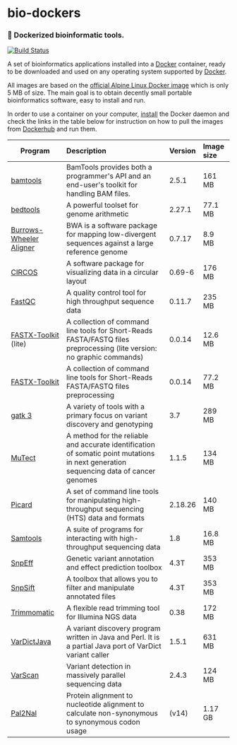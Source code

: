 # bio-dockers
### :whale: Dockerized bioinformatic tools.

[![Build Status](https://travis-ci.org/alexcoppe/bio-dockers.svg?branch=master)](https://travis-ci.org/wiscevan/bio-dockers)

A set of bioinformatics applications installed into a [Docker](https://www.docker.com) container, ready to be downloaded and used on any operating system
supported by [Docker](https://www.docker.com/).

All images are based on the [official Alpine Linux Docker image](https://hub.docker.com/_/alpine/)
which is only 5 MB of size. The main goal is to obtain decently small portable bioinformatics software, easy to install and run.

In order to use a container on your computer, [install](https://docs.docker.com/engine/installation/)
the Docker daemon and check the links in the table
below for instruction on how to pull the images from [Dockerhub](https://hub.docker.com/) and run them.

| Program        | Description| Version | Image size |
| ------------- |:-------------| :-------------| :-------------|
| [bamtools](https://github.com/alexcoppe/bio-dockers/tree/master/bamtools) |BamTools provides both a programmer's API and an end-user's toolkit for handling BAM files.| 2.5.1 | 161 MB |
| [bedtools](https://github.com/alexcoppe/bio-dockers/tree/master/bedtools) |A powerful toolset for genome arithmetic| 2.27.1 | 77.1 MB |
| [Burrows-Wheeler Aligner](https://github.com/alexcoppe/bio-dockers/tree/master/bwa) |BWA is a software package for mapping low-divergent sequences against a large reference genome| 0.7.17 | 8.9 MB |
| [CIRCOS](https://github.com/alexcoppe/bio-dockers/tree/master/circos) |A software package for visualizing data in a circular layout  | 0.69-6 | 176 MB |
| [FastQC](https://github.com/alexcoppe/bio-dockers/tree/master/fastqc) | A quality control tool for high throughput sequence data | 0.11.7 | 235 MB |
| [FASTX-Toolkit](https://github.com/alexcoppe/bio-dockers/tree/master/fastx-toolkit-lite) (lite) | A collection of command line tools for Short-Reads FASTA/FASTQ files preprocessing (lite version: no graphic commands) | 0.0.14 | 12.6 MB |
| [FASTX-Toolkit](https://github.com/alexcoppe/bio-dockers/tree/master/fastx-toolkit) | A collection of command line tools for Short-Reads FASTA/FASTQ files preprocessing | 0.0.14 | 77.2 MB |
| [gatk 3](https://github.com/alexcoppe/bio-dockers/tree/master/gatk) | A variety of tools with a primary focus on variant discovery and genotyping | 3.7 | 289 MB |
| [MuTect](https://github.com/alexcoppe/bio-dockers/tree/master/mutect) | A method for the reliable and accurate identification of somatic point mutations in next generation sequencing data of cancer genomes  | 1.1.5 | 134 MB |
| [Picard](https://github.com/alexcoppe/bio-dockers/tree/master/picard) | A set of command line tools for manipulating high-throughput sequencing (HTS) data and formats | 2.18.26 | 140 MB |
| [Samtools](https://github.com/alexcoppe/bio-dockers/tree/master/samtools) | A suite of programs for interacting with high-throughput sequencing data | 1.8 | 16.8 MB |
| [SnpEff](https://github.com/alexcoppe/bio-dockers/tree/master/snpeff) | Genetic variant annotation and effect prediction toolbox | 4.3T | 353 MB |
| [SnpSift](https://github.com/alexcoppe/bio-dockers/tree/master/snpsift) | A toolbox that allows you to filter and manipulate annotated files | 4.3T | 353 MB |
| [Trimmomatic](https://github.com/alexcoppe/bio-dockers/tree/master/trimmomatic) | A flexible read trimming tool for Illumina NGS data | 0.38 | 172 MB |
| [VarDictJava](https://github.com/alexcoppe/bio-dockers/tree/master/vardict) |  A variant discovery program written in Java and Perl. It is a partial Java port of VarDict variant caller | 1.5.1 | 631 MB |
| [VarScan](https://github.com/alexcoppe/bio-dockers/tree/master/varscan) | Variant detection in massively parallel sequencing data | 2.4.3 | 124 MB |
| [Pal2Nal](https://github.com/wiscevan/bio-dockers/tree/master/pal2nal) | Protein alignment to nucleotide alignment to calculate non-synonymous to synonymous codon usage | (v14) | 1.17 GB |
